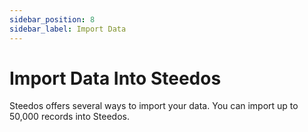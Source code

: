 ```yaml
---
sidebar_position: 8
sidebar_label: Import Data
---
```

# Import Data Into Steedos

Steedos offers several ways to import your data. You can import up to 50,000 records into Steedos.



<!-- ---
title: 数据导入
description: 本文档介绍系统管理员如何通过对象数据导入功能，批量导入来维护对象相关数据。
---

## 数据导入功能使用

### 导入入口

管理员登录进入系统后点击右上角的“⚙”--“设置”进入设置界面，当我们需要批量导入对象数据时点击“对象设置”->"数据导入”界面右上角的“新建”按钮，来自定义对象导入设置。

 ![](https://console.steedos.cn/api/files/images/Yxfss7K2L8AYRBv7g)

### 导入配置

点击新建，创建对象导入相关配置；

 ![](https://console.steedos.cn/api/files/images/ihzXCcEEgXwT9gay5)

* **导入描述**：填写创建记录的描述性说明文字；
* **导入对象**：选择需要批量导入的对象；
* **导入操作**：包含新增、更新，以及存在则更新，不存在则新增三种数据导入方式；
* **字段映射**：用来配置excel表格和对象字段的映射关系，通过点击“+新建”按钮来逐一增加导入相关字段信息；其中，**表头**部分填写excel表格里第一行的部分(excel表格必须拥有表头)，**导入对象的字段**选择导入对象上对应属性。当导入的某个属性是lookup或者master-detail类型时，使用**关联对象的key**来指定本列数据对应关联对象上哪个属性(类似reference_to_field)；不是lookup或者master-detail类型时则填写无效；
* **表示数据唯一性字段**：可通过设置字段来针对对象数据重复导入时跟进设置的字段来更新相关记录；


<alert type="tip">
用户简档在excel里填写的是admin，对应到profile对象上是profile的name，就在这一列填上“name”；此外，如果根据给定的简档name找不到对应的profile，例如表格里是test，没有名为test的简档，此条数据会报错被跳过，如果需要在报错的情况下仍然向数据库内导入profile=test的人员，勾选“**关联失败时保存key**”即可.

</alert>


以上配置完成后设置好后，对象导入配置记录详细页如下：

 ![对象配置页面](https://console.steedos.cn/api/files/images/wtkZTpdFJJLobCQp4)


### 数据导入

华炎魔方支持用户前台数据导入功能，对象数据导入映射关系配置完成后，同时用户对配置的导入对象有新增权限，此时就在相关对象的列表页出现“导入数据”的按钮来执行数据导入操作。

 ![](https://console.steedos.cn/api/files/images/w3HafnvrwgHYkjqyw)

点击“导入数据”按钮，选择管理员配置好的数据导入记录，同时可以在弹出的记录页下载导入模版；

 ![](https://console.steedos.cn/api/files/images/S3idXen7gfzeCBzx2)

上传维护好的导入信息，点击“**提交**”保存导入信息，同时进行数据导入操作。

 ![](https://console.steedos.cn/api/files/images/hFHgEs3KtPeoHZe2p)

### 导入结果

导入完成后，页面顶部会提示导入完成，同时可以点击查看导入的详细信息。

 ![](https://console.steedos.cn/api/files/images/ETmX5AatHFeL23EMu)

若无报错，则导入成功，显示相应导入记录数，同时相应对象列表可以看到相关数据。

 ![](https://console.steedos.cn/api/files/images/oB3Astb4i634mwRQ4)

若有报错，会显示在数据导入的**错误信息**字段里，刷新页面即可看到。调整相应错误数据或者检查对象配置的映射关系重新进行导入操作即可。

 ![](https://console.steedos.cn/api/files/images/tkctaQP8cnBmqYHKC)另外，管理员能够后后台配置的导入记录中能够看到所有的导入明细记录情况，点击记录序号，也可以查看导入完成后的相关信息。

 ![](https://console.steedos.cn/api/files/images/qthEZ8RzWjnvuK5sh) -->